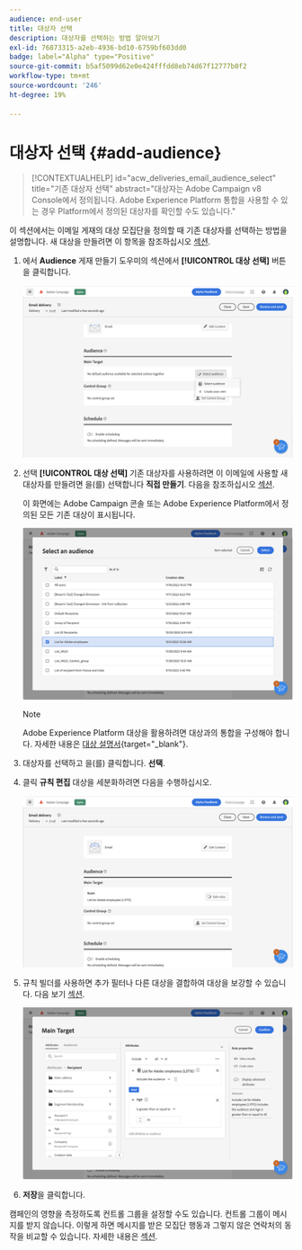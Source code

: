 ```yaml
---
audience: end-user
title: 대상자 선택
description: 대상자를 선택하는 방법 알아보기
exl-id: 76873315-a2eb-4936-bd10-6759bf603dd0
badge: label="Alpha" type="Positive"
source-git-commit: b5af5099d62e0e424fffdd8eb74d67f12777b0f2
workflow-type: tm+mt
source-wordcount: '246'
ht-degree: 19%

---
```



# 대상자 선택 {#add-audience}

>[!CONTEXTUALHELP]
>id="acw_deliveries_email_audience_select"
>title="기존 대상자 선택"
>abstract="대상자는 Adobe Campaign v8 Console에서 정의됩니다. Adobe Experience Platform 통합을 사용할 수 있는 경우 Platform에서 정의된 대상자를 확인할 수도 있습니다."

이 섹션에서는 이메일 게재의 대상 모집단을 정의할 때 기존 대상자를 선택하는 방법을 설명합니다. 새 대상을 만들려면 이 항목을 참조하십시오 [섹션](segment-builder.md).

1. 에서 **Audience** 게재 만들기 도우미의 섹션에서 **[!UICONTROL 대상 선택]** 버튼을 클릭합니다.

   ![](assets/create-audience.png)

1. 선택 **[!UICONTROL 대상 선택]** 기존 대상자를 사용하려면 이 이메일에 사용할 새 대상자를 만들려면 을(를) 선택합니다 **직접 만들기**. 다음을 참조하십시오 [섹션](segment-builder.md).

   이 화면에는 Adobe Campaign 콘솔 또는 Adobe Experience Platform에서 정의된 모든 기존 대상이 표시됩니다.

   ![](assets/create-audience2.png)

   >[!NOTE]
   >
   >Adobe Experience Platform 대상을 활용하려면 대상과의 통합을 구성해야 합니다. 자세한 내용은 [대상 설명서](https://experienceleague.adobe.com/docs/experience-platform/destinations/home.html?lang=ko){target="_blank"}.

1. 대상자를 선택하고 을(를) 클릭합니다. **선택**.

1. 클릭 **규칙 편집** 대상을 세분화하려면 다음을 수행하십시오.

   ![](assets/create-audience3.png)

1. 규칙 빌더를 사용하면 추가 필터나 다른 대상을 결합하여 대상을 보강할 수 있습니다. 다음 보기 [섹션](segment-builder.md).

   ![](assets/create-audience4.png)

1. **저장**&#x200B;을 클릭합니다.

캠페인의 영향을 측정하도록 컨트롤 그룹을 설정할 수도 있습니다. 컨트롤 그룹이 메시지를 받지 않습니다. 이렇게 하면 메시지를 받은 모집단 행동과 그렇지 않은 연락처의 동작을 비교할 수 있습니다. 자세한 내용은 [섹션](control-group.md).